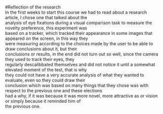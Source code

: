 #Reflection of the research   
In the first weeks to start this course we had to read about a research article, I chose one that talked about the   
analysis of eye fixations during a visual comparison task to measure the novelty preference, this experiment was   
based on a tracker, which tracked their appearance in some images that appeared on the screen, in this way they   
were measuring according to the choices made by the user to be able to draw conclusions about it, but their   
conclusions or results, in the end did not turn out so well, since the camera they used to track their eyes, they   
regularly descalibbated themselves and did not notice it until a somewhat elevated moment of the test, that is why   
they could not have a very accurate analysis of what they wanted to evaluate, even so they could draw their   
conclusion which was based on many things that they chose was with respect to the previous one and these elections   
had a why, if it was because it was more novel, more attractive as or vision or simply because it reminded him of   
the previous one.
